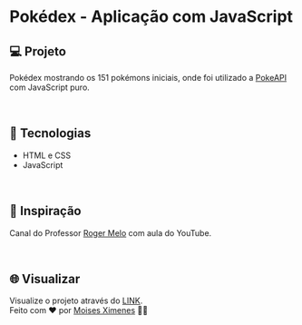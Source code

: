 <h1>Pokédex - Aplicação com JavaScript </h1>

## 💻 Projeto

Pokédex mostrando os 151 pokémons iniciais, onde foi utilizado a [PokeAPI](https://pokeapi.co) com JavaScript puro.

<br>

## 🚀 Tecnologias

- HTML e CSS
- JavaScript

<br>

## 💭 Inspiração

Canal do Professor [Roger Melo](https://www.youtube.com/watch?v=Uptu3NrBFBM) com aula do YouTube. 

<br>

## 🌐 Visualizar

Visualize o projeto através do [LINK](https://pokedex-ten-sepia.vercel.app/). 
<br>
Feito com ❤️ por [Moises Ximenes](https://www.linkedin.com/in/moises-ximenes/) 👋🏻
